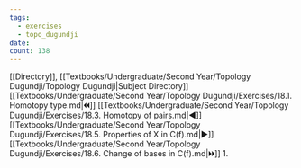 ```yaml
---
tags:
  - exercises
  - topo_dugundji
date: 
count: 138
---
```

[[Directory]], [[Textbooks/Undergraduate/Second Year/Topology Dugundji/Topology Dugundji|Subject Directory]]
[[Textbooks/Undergraduate/Second Year/Topology Dugundji/Exercises/18.1. Homotopy type.md|🞀🞀]] [[Textbooks/Undergraduate/Second Year/Topology Dugundji/Exercises/18.3. Homotopy of pairs.md|◀]] [[Textbooks/Undergraduate/Second Year/Topology Dugundji/Exercises/18.5. Properties of X in C(f).md|▶]] [[Textbooks/Undergraduate/Second Year/Topology Dugundji/Exercises/18.6. Change of bases in C(f).md|🞂🞂]]
1. 